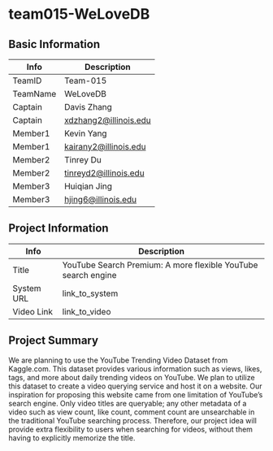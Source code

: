 # team015-WeLoveDB

## Basic Information

|   Info      |        Description     |
| ----------- | ---------------------- |
| TeamID      |        Team-015        |
| TeamName    |        WeLoveDB        |
| Captain     |       Davis Zhang      |
| Captain     |  xdzhang2@illinois.edu |
| Member1     |       Kevin Yang       |
| Member1     |  kairany2@illinois.edu |
| Member2     |       Tinrey Du        |
| Member2     |  tinreyd2@illinois.edu |
| Member3     |      Huiqian Jing      |
| Member3     |   hjing6@illinois.edu  |

## Project Information

|   Info      |        Description     |
| ----------- | ---------------------- |
|  Title      |       YouTube Search Premium: A more flexible YouTube search engine     |
| System URL  |      link_to_system    |
| Video Link  |      link_to_video     |

## Project Summary

We are planning to use the YouTube Trending Video Dataset from Kaggle.com. This dataset provides various information such as views, likes, tags, and more about daily trending videos on YouTube. We plan to utilize this dataset to create a video querying service and host it on a website. Our inspiration for proposing this website came from one limitation of YouTube’s search engine. Only video titles are queryable; any other metadata of a video such as view count, like count, comment count are unsearchable in the traditional YouTube searching process. Therefore, our project idea will provide extra flexibility to users when searching for videos, without them having to explicitly memorize the title.
